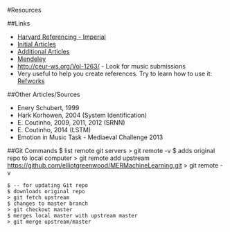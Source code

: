 #Resources

##Links

- [Harvard Referencing - Imperial](http://www.imperial.ac.uk/media/imperial-college/administration-and-support-services/library/public/harvard.pdf)
- [Initial Articles](http://egnwd.com/1dqbt)
- [Additional Articles](http://egnwd.com/1ei6Y)
- [Mendeley](http://www.mendeley.com)
- http://ceur-ws.org/Vol-1263/ - Look for music submissions
- Very useful to help you create references. Try to learn how to use it: [Refworks](https://www.refworks.com/)

##Other Articles/Sources

- Enery Schubert, 1999
- Hark Korhowen, 2004 (System Identification)
- E. Coutinho, 2009, 2011, 2012 (SRNN)
- E. Coutinho, 2014 (LSTM)
- Emotion in Music Task - Mediaeval Challenge 2013


##Git Commands
    $ list remote git servers
    > git remote -v
    $ adds original repo to local computer
    > git remote add upstream https://github.com/elliotgreenwood/MERMachineLearning.git
    > git remote -v

    $ -- for updating Git repo
    $ downloads original repo
    > git fetch upstream
    $ changes to master branch
    > git checkout master
    $ merges local master with upstream master
    > git merge upstream/master
